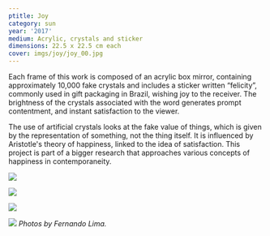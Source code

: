 ```yaml
---
ptitle: Joy
category: sun
year: '2017'
medium: Acrylic, crystals and sticker
dimensions: 22.5 x 22.5 cm each
cover: imgs/joy/joy_00.jpg
---
```

Each frame of this work is composed of an acrylic box mirror, containing approximately 10,000 fake crystals and includes a sticker written “felicity”, commonly used in gift packaging in Brazil, wishing joy to the receiver. The brightness of the crystals associated with the word generates prompt contentment, and instant satisfaction to the viewer.

The use of artificial crystals looks at the fake value of things, which is given by the representation of something, not the thing itself. It is influenced by Aristotle's theory of happiness, linked to the idea of satisfaction. This project is part of a bigger research that approaches various concepts of happiness in contemporaneity.

![]({{site.baseurl}}/imgs/joy/joy_2726.jpg)

![]({{site.baseurl}}/imgs/joy/joy_2795.jpg)

![]({{site.baseurl}}/imgs/joy/joy_2798.jpg)

![]({{site.baseurl}}/imgs/joy/joy_2800.jpg)
_Photos by Fernando Lima._
